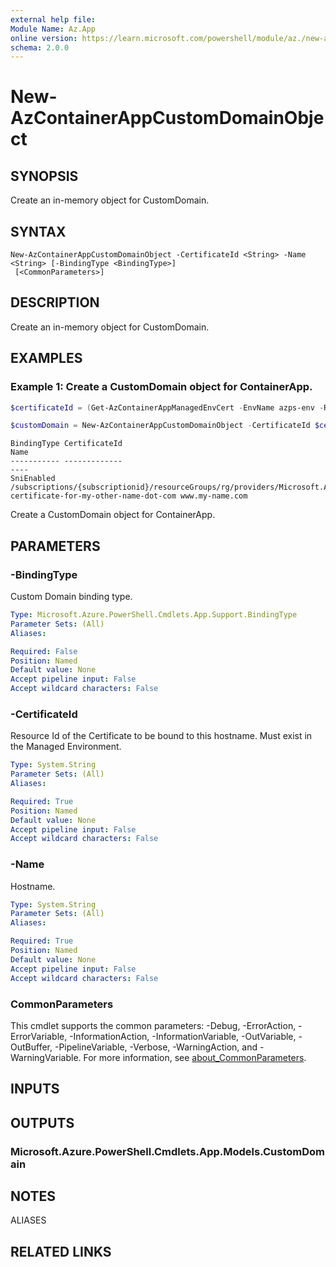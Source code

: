 ```yaml
---
external help file:
Module Name: Az.App
online version: https://learn.microsoft.com/powershell/module/az./new-azcontainerappcustomdomainobject
schema: 2.0.0
---
```


# New-AzContainerAppCustomDomainObject

## SYNOPSIS
Create an in-memory object for CustomDomain.

## SYNTAX

```
New-AzContainerAppCustomDomainObject -CertificateId <String> -Name <String> [-BindingType <BindingType>]
 [<CommonParameters>]
```

## DESCRIPTION
Create an in-memory object for CustomDomain.

## EXAMPLES

### Example 1: Create a CustomDomain object for ContainerApp.
```powershell
$certificateId = (Get-AzContainerAppManagedEnvCert -EnvName azps-env -ResourceGroupName azpstest_gp -Name azps-env-cert).Id

$customDomain = New-AzContainerAppCustomDomainObject -CertificateId $certificateId -Name www.fabrikam.com -BindingType SniEnabled
```

```output
BindingType CertificateId                                                                                                                                                Name
----------- -------------                                                                                                                                                ----
SniEnabled  /subscriptions/{subscriptionid}/resourceGroups/rg/providers/Microsoft.App/managedEnvironments/demokube/certificates/my-certificate-for-my-other-name-dot-com www.my-name.com
```

Create a CustomDomain object for ContainerApp.

## PARAMETERS

### -BindingType
Custom Domain binding type.

```yaml
Type: Microsoft.Azure.PowerShell.Cmdlets.App.Support.BindingType
Parameter Sets: (All)
Aliases:

Required: False
Position: Named
Default value: None
Accept pipeline input: False
Accept wildcard characters: False
```

### -CertificateId
Resource Id of the Certificate to be bound to this hostname.
Must exist in the Managed Environment.

```yaml
Type: System.String
Parameter Sets: (All)
Aliases:

Required: True
Position: Named
Default value: None
Accept pipeline input: False
Accept wildcard characters: False
```

### -Name
Hostname.

```yaml
Type: System.String
Parameter Sets: (All)
Aliases:

Required: True
Position: Named
Default value: None
Accept pipeline input: False
Accept wildcard characters: False
```

### CommonParameters
This cmdlet supports the common parameters: -Debug, -ErrorAction, -ErrorVariable, -InformationAction, -InformationVariable, -OutVariable, -OutBuffer, -PipelineVariable, -Verbose, -WarningAction, and -WarningVariable. For more information, see [about_CommonParameters](http://go.microsoft.com/fwlink/?LinkID=113216).

## INPUTS

## OUTPUTS

### Microsoft.Azure.PowerShell.Cmdlets.App.Models.CustomDomain

## NOTES

ALIASES

## RELATED LINKS

